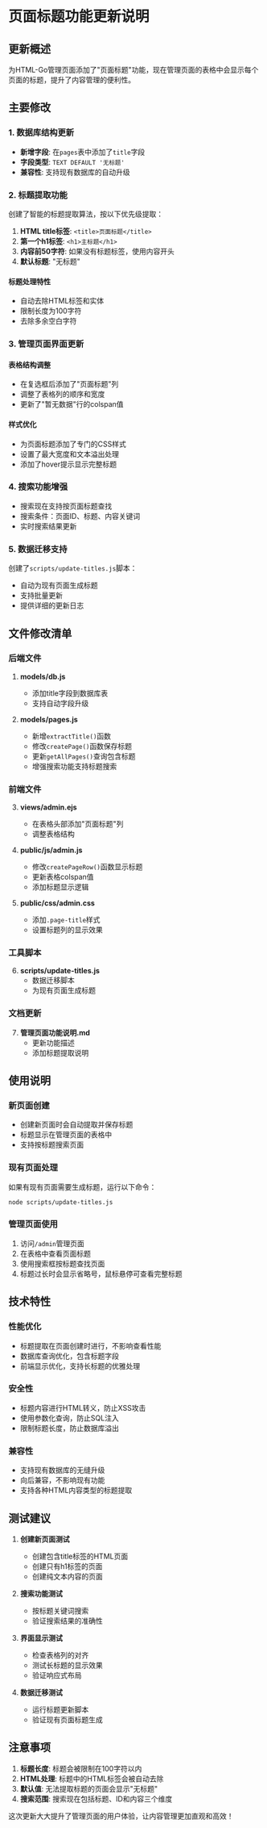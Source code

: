 # 页面标题功能更新说明

## 更新概述
为HTML-Go管理页面添加了"页面标题"功能，现在管理页面的表格中会显示每个页面的标题，提升了内容管理的便利性。

## 主要修改

### 1. 数据库结构更新
- **新增字段**: 在`pages`表中添加了`title`字段
- **字段类型**: `TEXT DEFAULT '无标题'`
- **兼容性**: 支持现有数据库的自动升级

### 2. 标题提取功能
创建了智能的标题提取算法，按以下优先级提取：

1. **HTML title标签**: `<title>页面标题</title>`
2. **第一个h1标签**: `<h1>主标题</h1>`
3. **内容前50字符**: 如果没有标题标签，使用内容开头
4. **默认标题**: "无标题"

#### 标题处理特性
- 自动去除HTML标签和实体
- 限制长度为100字符
- 去除多余空白字符

### 3. 管理页面界面更新

#### 表格结构调整
- 在复选框后添加了"页面标题"列
- 调整了表格列的顺序和宽度
- 更新了"暂无数据"行的colspan值

#### 样式优化
- 为页面标题添加了专门的CSS样式
- 设置了最大宽度和文本溢出处理
- 添加了hover提示显示完整标题

### 4. 搜索功能增强
- 搜索现在支持按页面标题查找
- 搜索条件：页面ID、标题、内容关键词
- 实时搜索结果更新

### 5. 数据迁移支持
创建了`scripts/update-titles.js`脚本：
- 自动为现有页面生成标题
- 支持批量更新
- 提供详细的更新日志

## 文件修改清单

### 后端文件
1. **models/db.js**
   - 添加title字段到数据库表
   - 支持自动字段升级

2. **models/pages.js**
   - 新增`extractTitle()`函数
   - 修改`createPage()`函数保存标题
   - 更新`getAllPages()`查询包含标题
   - 增强搜索功能支持标题搜索

### 前端文件
3. **views/admin.ejs**
   - 在表格头部添加"页面标题"列
   - 调整表格结构

4. **public/js/admin.js**
   - 修改`createPageRow()`函数显示标题
   - 更新表格colspan值
   - 添加标题显示逻辑

5. **public/css/admin.css**
   - 添加`.page-title`样式
   - 设置标题列的显示效果

### 工具脚本
6. **scripts/update-titles.js**
   - 数据迁移脚本
   - 为现有页面生成标题

### 文档更新
7. **管理页面功能说明.md**
   - 更新功能描述
   - 添加标题提取说明

## 使用说明

### 新页面创建
- 创建新页面时会自动提取并保存标题
- 标题显示在管理页面的表格中
- 支持按标题搜索页面

### 现有页面处理
如果有现有页面需要生成标题，运行以下命令：
```bash
node scripts/update-titles.js
```

### 管理页面使用
1. 访问`/admin`管理页面
2. 在表格中查看页面标题
3. 使用搜索框按标题查找页面
4. 标题过长时会显示省略号，鼠标悬停可查看完整标题

## 技术特性

### 性能优化
- 标题提取在页面创建时进行，不影响查看性能
- 数据库查询优化，包含标题字段
- 前端显示优化，支持长标题的优雅处理

### 安全性
- 标题内容进行HTML转义，防止XSS攻击
- 使用参数化查询，防止SQL注入
- 限制标题长度，防止数据库溢出

### 兼容性
- 支持现有数据库的无缝升级
- 向后兼容，不影响现有功能
- 支持各种HTML内容类型的标题提取

## 测试建议

1. **创建新页面测试**
   - 创建包含title标签的HTML页面
   - 创建只有h1标签的页面
   - 创建纯文本内容的页面

2. **搜索功能测试**
   - 按标题关键词搜索
   - 验证搜索结果的准确性

3. **界面显示测试**
   - 检查表格列的对齐
   - 测试长标题的显示效果
   - 验证响应式布局

4. **数据迁移测试**
   - 运行标题更新脚本
   - 验证现有页面标题生成

## 注意事项

1. **标题长度**: 标题会被限制在100字符以内
2. **HTML处理**: 标题中的HTML标签会被自动去除
3. **默认值**: 无法提取标题的页面会显示"无标题"
4. **搜索范围**: 搜索现在包括标题、ID和内容三个维度

这次更新大大提升了管理页面的用户体验，让内容管理更加直观和高效！ 